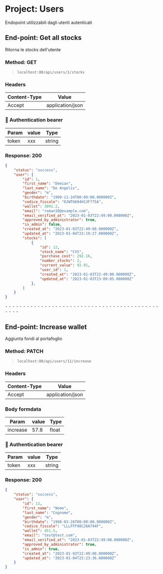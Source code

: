 # Project: Users
Endopoint utilizzabili dagli utenti autenticati

## End-point: Get all stocks
Ritorna le stocks dell'utente
### Method: GET
>```
>localhost:80/api/users/1/stocks
>```
### Headers

|Content-Type|Value|
|---|---|
|Accept|application/json|


### 🔑 Authentication bearer

|Param|value|Type|
|---|---|---|
|token|xxx|string|


### Response: 200
```json
{
    "status": "success",
    "user": {
        "id": 1,
        "first_name": "Demian",
        "last_name": "De Angelis",
        "gender": "m",
        "birthdate": "1999-11-24T00:00:00.000000Z",
        "codice_fiscale": "OJWTGK04H13F775A",
        "wallet": 3091.2,
        "email": "roman10@example.com",
        "email_verified_at": "2023-01-03T22:49:00.000000Z",
        "approved_by_administrator": true,
        "is_admin": false,
        "created_at": "2023-01-03T22:49:00.000000Z",
        "updated_at": "2023-01-04T23:19:27.000000Z",
        "stocks": [
            {
                "id": 12,
                "stock_name": "CVS",
                "purchase_cost": 292.16,
                "number_stocks": 2,
                "current_value": 92.91,
                "user_id": 1,
                "created_at": "2023-01-03T22:49:00.000000Z",
                "updated_at": "2023-01-03T23:09:05.000000Z"
            },
        ]
    }
}
```


⁃ ⁃ ⁃ ⁃ ⁃ ⁃ ⁃ ⁃ ⁃ ⁃ ⁃ ⁃ ⁃ ⁃ ⁃ ⁃ ⁃ ⁃ ⁃ ⁃ ⁃ ⁃ ⁃ ⁃ ⁃ ⁃ ⁃ ⁃ ⁃ ⁃ ⁃ ⁃ ⁃ ⁃ ⁃ ⁃ ⁃ ⁃ ⁃ ⁃ ⁃ ⁃ ⁃ ⁃ ⁃ ⁃ ⁃

## End-point: Increase wallet
Aggiunta fondi al portafoglio
### Method: PATCH
>```
>localhost:80/api/users/11/increase
>```
### Headers

|Content-Type|Value|
|---|---|
|Accept|application/json|


### Body formdata

|Param|value|Type|
|---|---|---|
|increase|57.8|float|


### 🔑 Authentication bearer

|Param|value|Type|
|---|---|---|
|token|xxx|string|


### Response: 200
```json
{
    "status": "success",
    "user": {
        "id": 11,
        "first_name": "Nome",
        "last_name": "Cognome",
        "gender": "m",
        "birthdate": "1998-03-26T00:00:00.000000Z",
        "codice_fiscale": "LLLFFF98C26A794F",
        "wallet": 451.5,
        "email": "test@test.com",
        "email_verified_at": "2023-01-03T22:49:00.000000Z",
        "approved_by_administrator": true,
        "is_admin": true,
        "created_at": "2023-01-03T22:49:00.000000Z",
        "updated_at": "2023-01-04T23:23:36.000000Z"
    }
}
```
